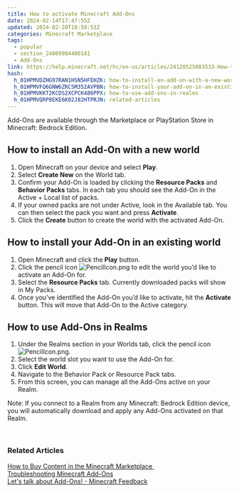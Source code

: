```yaml
---
title: How to activate Minecraft Add-Ons
date: 2024-02-14T17:47:55Z
updated: 2024-02-20T18:59:53Z
categories: Minecraft Marketplace
tags:
  - popular
  - section_24069904400141
  - Add-Ons
link: https://help.minecraft.net/hc/en-us/articles/24120525083533-How-to-activate-Minecraft-Add-Ons
hash:
  h_01HPMVDZHG97RAN1HSN5HFEHZK: how-to-install-an-add-on-with-a-new-world
  h_01HPMVFQ6GNW6ZRCSM352AVPBN: how-to-install-your-add-on-in-an-existing-world
  h_01HPMVKKT2KCDS2XCPCK486PPX: how-to-use-add-ons-in-realms
  h_01HPMVQRP8EKE6K02J82HTPRJN: related-articles
---
```


Add-Ons are available through the Marketplace or PlayStation Store in Minecraft: Bedrock Edition.  

## How to install an Add-On with a new world 

1.  Open Minecraft on your device and select **Play**.
2.  Select **Create New** on the World tab.
3.  Confirm your Add-On is loaded by clicking the **Resource Packs** and **Behavior Packs** tabs. In each tab you should see the Add-On in the Active + Local list of packs.
4.  If your owned packs are not under Active, look in the Available tab. You can then select the pack you want and press **Activate**.
5.  Click the **Create** button to create the world with the activated Add-On. 

## How to install your Add-On in an existing world 

1.  Open Minecraft and click the **Play** button.
2.  Click the pencil icon ![PencilIcon.png](https://minecrafthelp.zendesk.com/hc/article_attachments/24129700931085) to edit the world you’d like to activate an Add-On for.
3.  Select the **Resource Packs** tab. Currently downloaded packs will show in My Packs.
4.  Once you’ve identified the Add-On you’d like to activate, hit the **Activate** button. This will move that Add-On to the Active category. 

## How to use Add-Ons in Realms 

1.  Under the Realms section in your Worlds tab, click the pencil icon![PencilIcon.png](https://minecrafthelp.zendesk.com/hc/article_attachments/24129700931085).
2.  Select the world slot you want to use the Add-On for.
3.  Click **Edit World**.
4.  Navigate to the Behavior Pack or Resource Pack tabs.
5.  From this screen, you can manage all the Add-Ons active on your Realm. 

Note: If you connect to a Realm from any Minecraft: Bedrock Edition device, you will automatically download and apply any Add-Ons activated on that Realm.  

 

### Related Articles 

[How to Buy Content in the Minecraft Marketplace ](https://minecrafthelp.zendesk.com/hc/en-us/articles/24069202046349)  
[Troubleshooting Minecraft Add-Ons](./Troubleshooting-Minecraft-Add-Ons.md)  
[Let's talk about Add-Ons! - Minecraft Feedback](https://feedback.minecraft.net/hc/en-us/community/posts/24051477904781-Let-s-talk-about-Add-Ons)
